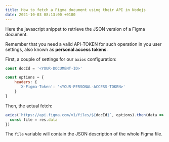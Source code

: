 ```yaml
---
title: How to fetch a Figma document using their API in Nodejs
date: 2021-10-03 08:13:00 +0100
---
```




Here the javascript snippet to retrieve the JSON version of a Figma document.

Remember that you need a valid API-TOKEN for such operation in you user settings, also known as **personal access tokens**.

First, a couple of settings for our `axios` configuration:

```js
const docId = '<YOUR-DOCUMENT-ID>'

const options = {
    headers: {
      'X-Figma-Token': '<YOUR-PERSONAL-ACCESS-TOKEN>'
    }
}
```

Then, the actual fetch:

```js
axios(`https://api.figma.com/v1/files/${docId}`, options).then(data => {
  const file = res.data
})
```

The `file` variable will contain the JSON description of the whole Figma file.